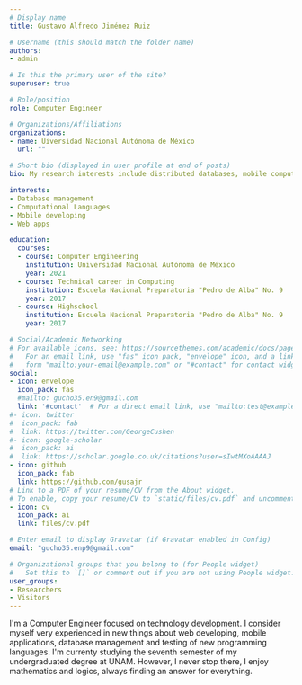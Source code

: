 ```yaml
---
# Display name
title: Gustavo Alfredo Jiménez Ruiz

# Username (this should match the folder name)
authors:
- admin

# Is this the primary user of the site?
superuser: true

# Role/position
role: Computer Engineer

# Organizations/Affiliations
organizations:
- name: Uiversidad Nacional Autónoma de México
  url: ""

# Short bio (displayed in user profile at end of posts)
bio: My research interests include distributed databases, mobile computing, webapps and all about technologies implemented by logistics of computing.

interests:
- Database management
- Computational Languages
- Mobile developing
- Web apps

education:
  courses:
  - course: Computer Engineering
    institution: Universidad Nacional Autónoma de México
    year: 2021
  - course: Technical career in Computing
    institution: Escuela Nacional Preparatoria "Pedro de Alba" No. 9
    year: 2017
  - course: Highschool
    institution: Escuela Nacional Preparatoria "Pedro de Alba" No. 9
    year: 2017

# Social/Academic Networking
# For available icons, see: https://sourcethemes.com/academic/docs/page-builder/#icons
#   For an email link, use "fas" icon pack, "envelope" icon, and a link in the
#   form "mailto:your-email@example.com" or "#contact" for contact widget.
social:
- icon: envelope
  icon_pack: fas
  #mailto: gucho35.en9@gmail.com
  link: '#contact'  # For a direct email link, use "mailto:test@example.org".
#- icon: twitter
#  icon_pack: fab
#  link: https://twitter.com/GeorgeCushen
#- icon: google-scholar
#  icon_pack: ai
#  link: https://scholar.google.co.uk/citations?user=sIwtMXoAAAAJ
- icon: github
  icon_pack: fab
  link: https://github.com/gusajr
# Link to a PDF of your resume/CV from the About widget.
# To enable, copy your resume/CV to `static/files/cv.pdf` and uncomment the lines below.
- icon: cv
  icon_pack: ai
  link: files/cv.pdf

# Enter email to display Gravatar (if Gravatar enabled in Config)
email: "gucho35.enp9@gmail.com"

# Organizational groups that you belong to (for People widget)
#   Set this to `[]` or comment out if you are not using People widget.
user_groups:
- Researchers
- Visitors
---
```


  I'm a Computer Engineer focused on technology development. I consider
  myself very experienced in new things about web developing, mobile
  applications, database management and testing of new programming
  languages. I'm currenty studying the seventh semester of my
  undergraduated degree at UNAM. However, I never stop there, I enjoy
  mathematics and logics, always finding an answer for everything.